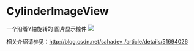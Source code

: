 # CylinderImageView
一个沿着Y轴旋转的 图片显示控件
![](http://7xuwb4.com1.z0.glb.clouddn.com/device-2016-06-16-144412.mp4_1466059995.gif)

相关介绍请参见：http://blog.csdn.net/sahadev_/article/details/51694026